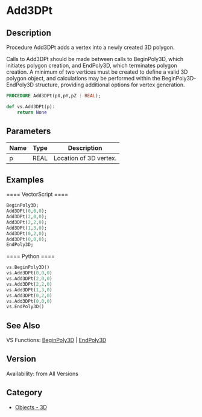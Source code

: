 # Add3DPt

## Description
Procedure Add3DPt adds a vertex into a newly created 3D polygon.

Calls to Add3DPt should be made between calls to BeginPoly3D, which initiates polygon creation, and EndPoly3D, which terminates polygon creation. A minimum of two vertices must be created to define a valid 3D polygon object, and calculations may be performed within the BeginPoly3D-EndPoly3D structure, providing additional options for vertex generation.

```pascal
PROCEDURE Add3DPt(pX,pY,pZ : REAL);
```

```python
def vs.Add3DPt(p):
    return None
```

## Parameters
|Name|Type|Description|
|---|---|---|
|p|REAL|Location of 3D vertex.|

## Examples
==== VectorScript ====
```pascal
BeginPoly3D;
Add3DPt(0,0,0);
Add3DPt(2,0,0);
Add3DPt(2,2,0);
Add3DPt(1,3,0);
Add3DPt(0,2,0);
Add3DPt(0,0,0);
EndPoly3D;
```
==== Python ====
```python
vs.BeginPoly3D()
vs.Add3DPt(0,0,0)
vs.Add3DPt(2,0,0)
vs.Add3DPt(2,2,0)
vs.Add3DPt(1,3,0)
vs.Add3DPt(0,2,0)
vs.Add3DPt(0,0,0)
vs.EndPoly3D()
```

## See Also
VS Functions:
[BeginPoly3D](BeginPoly3D.md) 
| [EndPoly3D](EndPoly3D.md)

## Version
Availability: from All Versions

## Category
* [Objects - 3D](../Categories/Objects%20-%203D.md)
